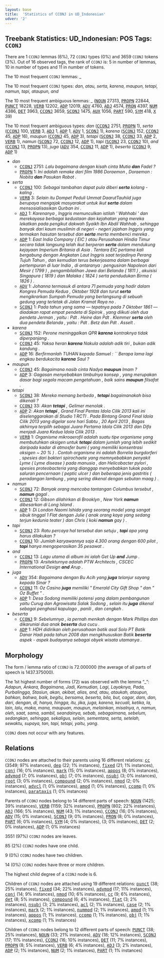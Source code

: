 ```yaml
---
layout: base
title:  'Statistics of CCONJ in UD_Indonesian'
udver: '2'
---
```


## Treebank Statistics: UD_Indonesian: POS Tags: `CCONJ`

There are 1 `CCONJ` lemmas (6%), 72 `CCONJ` types (0%) and 3659 `CCONJ` tokens (3%).
Out of 16 observed tags, the rank of `CCONJ` is: 5 in number of lemmas, 10 in number of types and 11 in number of tokens.

The 10 most frequent `CCONJ` lemmas: <em>_</em>

The 10 most frequent `CCONJ` types:  <em>dan, atau, serta, karena, maupun, tetapi, namun, tapi, ataupun, and</em>

The 10 most frequent ambiguous lemmas: <em>_</em> (<tt><a href="id-pos-NOUN.html">NOUN</a></tt> 27313, <tt><a href="id-pos-PROPN.html">PROPN</a></tt> 22844, <tt><a href="id-pos-PUNCT.html">PUNCT</a></tt> 18228, <tt><a href="id-pos-VERB.html">VERB</a></tt> 12202, <tt><a href="id-pos-ADP.html">ADP</a></tt> 12019, <tt><a href="id-pos-ADV.html">ADV</a></tt> 4760, <tt><a href="id-pos-ADJ.html">ADJ</a></tt> 4574, <tt><a href="id-pos-PRON.html">PRON</a></tt> 4397, <tt><a href="id-pos-NUM.html">NUM</a></tt> 4386, <tt><a href="id-pos-DET.html">DET</a></tt> 3963, <tt><a href="id-pos-CCONJ.html">CCONJ</a></tt> 3659, <tt><a href="id-pos-SCONJ.html">SCONJ</a></tt> 1475, <tt><a href="id-pos-AUX.html">AUX</a></tt> 1056, <tt><a href="id-pos-PART.html">PART</a></tt> 590, <tt><a href="id-pos-SYM.html">SYM</a></tt> 418, <tt><a href="id-pos-X.html">X</a></tt> 39)

The 10 most frequent ambiguous types:  <em>dan</em> (<tt><a href="id-pos-CCONJ.html">CCONJ</a></tt> 2751, <tt><a href="id-pos-PROPN.html">PROPN</a></tt> 1), <em>serta</em> (<tt><a href="id-pos-CCONJ.html">CCONJ</a></tt> 100, <tt><a href="id-pos-VERB.html">VERB</a></tt> 3, <tt><a href="id-pos-ADJ.html">ADJ</a></tt> 1, <tt><a href="id-pos-ADP.html">ADP</a></tt> 1, <tt><a href="id-pos-ADV.html">ADV</a></tt> 1, <tt><a href="id-pos-SCONJ.html">SCONJ</a></tt> 1), <em>karena</em> (<tt><a href="id-pos-SCONJ.html">SCONJ</a></tt> 152, <tt><a href="id-pos-CCONJ.html">CCONJ</a></tt> 45, <tt><a href="id-pos-ADP.html">ADP</a></tt> 16), <em>maupun</em> (<tt><a href="id-pos-CCONJ.html">CCONJ</a></tt> 45, <tt><a href="id-pos-ADP.html">ADP</a></tt> 3), <em>tetapi</em> (<tt><a href="id-pos-SCONJ.html">SCONJ</a></tt> 38, <tt><a href="id-pos-CCONJ.html">CCONJ</a></tt> 33, <tt><a href="id-pos-ADP.html">ADP</a></tt> 2, <tt><a href="id-pos-VERB.html">VERB</a></tt> 1), <em>namun</em> (<tt><a href="id-pos-SCONJ.html">SCONJ</a></tt> 72, <tt><a href="id-pos-CCONJ.html">CCONJ</a></tt> 12, <tt><a href="id-pos-ADP.html">ADP</a></tt> 1), <em>tapi</em> (<tt><a href="id-pos-SCONJ.html">SCONJ</a></tt> 23, <tt><a href="id-pos-CCONJ.html">CCONJ</a></tt> 10), <em>and</em> (<tt><a href="id-pos-CCONJ.html">CCONJ</a></tt> 13, <tt><a href="id-pos-PROPN.html">PROPN</a></tt> 13), <em>juga</em> (<tt><a href="id-pos-ADV.html">ADV</a></tt> 354, <tt><a href="id-pos-CCONJ.html">CCONJ</a></tt> 11, <tt><a href="id-pos-ADP.html">ADP</a></tt> 1), <em>beserta</em> (<tt><a href="id-pos-CCONJ.html">CCONJ</a></tt> 9, <tt><a href="id-pos-ADP.html">ADP</a></tt> 1)


* <em>dan</em>
  * <tt><a href="id-pos-CCONJ.html">CCONJ</a></tt> 2751: <em>Lalu bagaimana dengan kisah cinta Mutia <b>dan</b> Fadel ?</em>
  * <tt><a href="id-pos-PROPN.html">PROPN</a></tt> 1: <em>Ini adalah remake dari film 1986 Doraemon , Doraemon : Nobita <b>dan</b> Pasukan Robot .</em>
* <em>serta</em>
  * <tt><a href="id-pos-CCONJ.html">CCONJ</a></tt> 100: <em>Sebagai tambahan dapat pula diberi <b>serta</b> kolang - kaling .</em>
  * <tt><a href="id-pos-VERB.html">VERB</a></tt> 3: <em>Selain itu Dompet Peduli Ummat DaarutTauhiid juga berupaya mengajak masyarakat untuk ikut <b>serta</b> dalam mensosialisasikan Qurban ini .</em>
  * <tt><a href="id-pos-ADJ.html">ADJ</a></tt> 1: <em>Karenanya , Inggris memunculkan istilah ' Wahhabi ' dan merekayasa berbagai kedustaan dan kejahatan yang mereka lekatkan pada pengikut dakwah Syaikh Ibn Abdil Wahhab , sehingga banyak dari kaum muslimin di negeri - negeri jajahan Inggris yang termakan hasutan tersebut dan <b>serta</b> merta membenci mereka .</em>
  * <tt><a href="id-pos-ADP.html">ADP</a></tt> 1: <em>East India Company ( EIC ) atau Perusahaan Hindia Timur secara tidak langsung telah ikut berperan <b>serta</b> dalam mendukung kejayaan Imperium Britania di Asia . Tentara EIC pertama kali bergabung dengan Angkatan Laut Inggris saat terjadinya Perang Tujuh Tahun , dan kemudian terus bekerjasama dalam berbagai pertempuran di luar India , di antaranya : pengusiran Napoleon dari Mesir ( 1799 ) , pengambilalihan Jawa dari Belanda ( 1811 ) , akuisisi Singapura ( 1819 ) dan Malaka ( 1824 ) serta pendudukan Birma ( 1826 ) .</em>
  * <tt><a href="id-pos-ADV.html">ADV</a></tt> 1: <em>Johanna termasuk di antara 71 pemuda yang hadir dalam Kongres Pemuda Kedua , Oktober 1928 dan turut <b>serta</b> mengikrarkan Sumpah Pemuda yang berlangsung di sebuah gedung yang terletak di Jalan Kramat Raya no .</em>
  * <tt><a href="id-pos-SCONJ.html">SCONJ</a></tt> 1: <em>Pada tahun yang sama — tepatnya pada 7 Oktober 1861 — diadakan rapat empat pendeta di Sipirok , yang diikuti oleh dua pendeta Jerman , yaitu : Pdt . Heine dan Pdt . Klemmer <b>serta</b> oleh dua pendeta Belanda , yaitu : Pdt . Betz dan Pdt . Asselt .</em>
* <em>karena</em>
  * <tt><a href="id-pos-SCONJ.html">SCONJ</a></tt> 152: <em>Perone meninggalkan QPR <b>karena</b> kontraknya tidak diperpanjang .</em>
  * <tt><a href="id-pos-CCONJ.html">CCONJ</a></tt> 45: <em>Yaksa heran <b>karena</b> Nakula adalah adik tiri , bukan adik kandung .</em>
  * <tt><a href="id-pos-ADP.html">ADP</a></tt> 16: <em>Berfirmanlah TUHAN kepada Samuel : `` Berapa lama lagi engkau berdukacita <b>karena</b> Saul ?</em>
* <em>maupun</em>
  * <tt><a href="id-pos-CCONJ.html">CCONJ</a></tt> 45: <em>Bagaimana nasib cinta Nadya <b>maupun</b> Imam ?</em>
  * <tt><a href="id-pos-ADP.html">ADP</a></tt> 3: <em>Gagasan menyebabkan timbulnya konsep , yang merupakan dasar bagi segala macam pengetahuan , baik sains <b>maupun</b> filsafat .</em>
* <em>tetapi</em>
  * <tt><a href="id-pos-SCONJ.html">SCONJ</a></tt> 38: <em>Mereka memang berbeda , <b>tetapi</b> bagaimanakah bisa dikenali ?</em>
  * <tt><a href="id-pos-CCONJ.html">CCONJ</a></tt> 33: <em>Akan <b>tetapi</b> , Gelimer menolak .</em>
  * <tt><a href="id-pos-ADP.html">ADP</a></tt> 2: <em>Akan <b>tetapi</b> , Grand Final Pentas Idola Cilik 2013 kali ini diselenggarakan di Studio 1 RCTI . Pada Bintang Grand Final Idola Cilik 2013 yang digelar sore hari Sabtu , 20 April 2013 , Bagas akhirnya terpilih sebagai Juara Pertama Idola Cilik 2013 dan Difa menjadi Juara Kedua Idola Cilik 2013 .</em>
  * <tt><a href="id-pos-VERB.html">VERB</a></tt> 1: <em>Organisme mikroaerofil adalah suatu tipe organisme yang membutuhkan oksigen untuk <b>tetapi</b> dalam jumlah yang lebih sedikit daripada kadar di atmosfer bumi ( yang memiliki konsentrasi oksigen ~ 20 % ) . Contoh organisme ini adalah Borrelia burgdorferi , spesies dari bakteri spirochaete yang memnyebabkan penyakit Lyme ( Lyme disease ) pada manusia , dan Helicobacter pylori , spesies proteobacteria yang dianggap menyebabkan tukak pada saluran pencernaan ( peptic ulcer ) dan beberapa jenis gastritis ( peradangan lambung , yang sering dikenal dengan sebutan maag ) .</em>
* <em>namun</em>
  * <tt><a href="id-pos-SCONJ.html">SCONJ</a></tt> 72: <em>Banyak orang mencoba tantangan Columbus tersebut , <b>namun</b> gagal .</em>
  * <tt><a href="id-pos-CCONJ.html">CCONJ</a></tt> 12: <em>Gibson dilahirkan di Brooklyn , New York <b>namun</b> dibesarkan di Long Island .</em>
  * <tt><a href="id-pos-ADP.html">ADP</a></tt> 1: <em>Di London Naomi Ishida yang seorang model yang sangat sibuk tinggal 1 Flat dengan Julie ( anak orang kaya yang sedang terjun kedunia teater ) dan Chris ( koki <b>namun</b> gay ) .</em>
* <em>tapi</em>
  * <tt><a href="id-pos-SCONJ.html">SCONJ</a></tt> 23: <em>Ratu percaya hal tersebut dan setuju , <b>tapi</b> apa yang harus dilakukan ?</em>
  * <tt><a href="id-pos-CCONJ.html">CCONJ</a></tt> 10: <em>Jumlah karyawannya saja 4.300 orang dengan 600 pilot , <b>tapi</b> hanya mengoperasikan 35 pesawat .</em>
* <em>and</em>
  * <tt><a href="id-pos-CCONJ.html">CCONJ</a></tt> 13: <em>Lagu utama di album ini ialah Get Up <b>and</b> Jump .</em>
  * <tt><a href="id-pos-PROPN.html">PROPN</a></tt> 13: <em>Arsitekturnya adalah PTW Architects , CSCEC International Design <b>and</b> Arup .</em>
* <em>juga</em>
  * <tt><a href="id-pos-ADV.html">ADV</a></tt> 354: <em>Bagaimana dengan Bu Acih yang <b>juga</b> telanjur sayang kepada Sinar ?</em>
  * <tt><a href="id-pos-CCONJ.html">CCONJ</a></tt> 11: <em>Oz Casino <b>juga</b> memiliki " Emerald City Gift Shop " dan " Oz Buffet " .</em>
  * <tt><a href="id-pos-ADP.html">ADP</a></tt> 1: <em>Desa Sodong memiliki potensi yang dalam pembangunan yaitu Curug dan Agrowisata Salak Sodong , selain itu <b>juga</b> dikenal sebagai penghasil kapulogo , panili , dan cengkeh .</em>
* <em>beserta</em>
  * <tt><a href="id-pos-CCONJ.html">CCONJ</a></tt> 9: <em>Sebelumnya , ia pernah menikah dengan Mark Phillips dan dikaruniai dua anak <b>beserta</b> dua cucu .</em>
  * <tt><a href="id-pos-ADP.html">ADP</a></tt> 1: <em>HDH didirikan oleh perusahaan batik asal Solo PT Batik Danar Hadi pada tahun 2008 dan mengkhususkan Batik <b>beserta</b> aspek - aspek budayanya sebagai obyek wisata utamanya .</em>

## Morphology

The form / lemma ratio of `CCONJ` is 72.000000 (the average of all parts of speech is 1437.375000).

The 1st highest number of forms (72) was observed with the lemma “_”: <em>Adapun, Ankara, Bagaimana, Jadi, Kemudian, Lagi, Layaknya, Pada, Purbalingga, Stasiun, akan, akibat, alias, and, atau, ataukah, ataupun, bahkan, bahwa, baik, begitu, bersama, beserta, bila, but, cagar, dam, dan, dari, dengan, di, hanya, hingga, itu, jika, juga, karena, kecuali, ketika, la, lain, lalu, maka, mana, maupuan, maupun, melainkan, misalnya, n, namun, oleh, saat, sama, sambil, seandainya, sebab, sebagaimana, sebelum, sedangkan, sehingga, sekaligus, selain, sementara, serta, setelah, sewaktu, supaya, tan, tapi, tetapi, yaitu, yang</em>.

`CCONJ` does not occur with any features.


## Relations

`CCONJ` nodes are attached to their parents using 16 different relations: <tt><a href="id-dep-cc.html">cc</a></tt> (3549; 97% instances), <tt><a href="id-dep-dep.html">dep</a></tt> (22; 1% instances), <tt><a href="id-dep-fixed.html">fixed</a></tt> (21; 1% instances), <tt><a href="id-dep-conj.html">conj</a></tt> (16; 0% instances), <tt><a href="id-dep-mark.html">mark</a></tt> (15; 0% instances), <tt><a href="id-dep-appos.html">appos</a></tt> (8; 0% instances), <tt><a href="id-dep-advmod.html">advmod</a></tt> (7; 0% instances), <tt><a href="id-dep-obj.html">obj</a></tt> (7; 0% instances), <tt><a href="id-dep-nsubj.html">nsubj</a></tt> (3; 0% instances), <tt><a href="id-dep-root.html">root</a></tt> (3; 0% instances), <tt><a href="id-dep-compound.html">compound</a></tt> (2; 0% instances), <tt><a href="id-dep-nmod.html">nmod</a></tt> (2; 0% instances), <tt><a href="id-dep-advcl.html">advcl</a></tt> (1; 0% instances), <tt><a href="id-dep-amod.html">amod</a></tt> (1; 0% instances), <tt><a href="id-dep-ccomp.html">ccomp</a></tt> (1; 0% instances), <tt><a href="id-dep-parataxis.html">parataxis</a></tt> (1; 0% instances)

Parents of `CCONJ` nodes belong to 14 different parts of speech: <tt><a href="id-pos-NOUN.html">NOUN</a></tt> (1425; 39% instances), <tt><a href="id-pos-VERB.html">VERB</a></tt> (1159; 32% instances), <tt><a href="id-pos-PROPN.html">PROPN</a></tt> (802; 22% instances), <tt><a href="id-pos-ADJ.html">ADJ</a></tt> (166; 5% instances), <tt><a href="id-pos-NUM.html">NUM</a></tt> (43; 1% instances), <tt><a href="id-pos-CCONJ.html">CCONJ</a></tt> (16; 0% instances), <tt><a href="id-pos-ADV.html">ADV</a></tt> (15; 0% instances), <tt><a href="id-pos-SCONJ.html">SCONJ</a></tt> (9; 0% instances), <tt><a href="id-pos-PRON.html">PRON</a></tt> (8; 0% instances), <tt><a href="id-pos-PART.html">PART</a></tt> (6; 0% instances), <tt><a href="id-pos-SYM.html">SYM</a></tt> (4; 0% instances),  (3; 0% instances), <tt><a href="id-pos-DET.html">DET</a></tt> (2; 0% instances), <tt><a href="id-pos-ADP.html">ADP</a></tt> (1; 0% instances)

3551 (97%) `CCONJ` nodes are leaves.

85 (2%) `CCONJ` nodes have one child.

9 (0%) `CCONJ` nodes have two children.

14 (0%) `CCONJ` nodes have three or more children.

The highest child degree of a `CCONJ` node is 6.

Children of `CCONJ` nodes are attached using 19 different relations: <tt><a href="id-dep-punct.html">punct</a></tt> (38; 25% instances), <tt><a href="id-dep-fixed.html">fixed</a></tt> (34; 22% instances), <tt><a href="id-dep-advmod.html">advmod</a></tt> (17; 11% instances), <tt><a href="id-dep-conj.html">conj</a></tt> (14; 9% instances), <tt><a href="id-dep-nmod.html">nmod</a></tt> (10; 6% instances), <tt><a href="id-dep-cc.html">cc</a></tt> (9; 6% instances), <tt><a href="id-dep-det.html">det</a></tt> (8; 5% instances), <tt><a href="id-dep-compound.html">compound</a></tt> (6; 4% instances), <tt><a href="id-dep-flat.html">flat</a></tt> (3; 2% instances), <tt><a href="id-dep-nsubj.html">nsubj</a></tt> (3; 2% instances), <tt><a href="id-dep-acl.html">acl</a></tt> (2; 1% instances), <tt><a href="id-dep-case.html">case</a></tt> (2; 1% instances), <tt><a href="id-dep-mark.html">mark</a></tt> (2; 1% instances), <tt><a href="id-dep-nummod.html">nummod</a></tt> (2; 1% instances), <tt><a href="id-dep-amod.html">amod</a></tt> (1; 1% instances), <tt><a href="id-dep-appos.html">appos</a></tt> (1; 1% instances), <tt><a href="id-dep-ccomp.html">ccomp</a></tt> (1; 1% instances), <tt><a href="id-dep-obj.html">obj</a></tt> (1; 1% instances), <tt><a href="id-dep-xcomp.html">xcomp</a></tt> (1; 1% instances)

Children of `CCONJ` nodes belong to 12 different parts of speech: <tt><a href="id-pos-PUNCT.html">PUNCT</a></tt> (38; 25% instances), <tt><a href="id-pos-NOUN.html">NOUN</a></tt> (33; 21% instances), <tt><a href="id-pos-ADV.html">ADV</a></tt> (18; 12% instances), <tt><a href="id-pos-SCONJ.html">SCONJ</a></tt> (17; 11% instances), <tt><a href="id-pos-CCONJ.html">CCONJ</a></tt> (16; 10% instances), <tt><a href="id-pos-DET.html">DET</a></tt> (11; 7% instances), <tt><a href="id-pos-PROPN.html">PROPN</a></tt> (8; 5% instances), <tt><a href="id-pos-VERB.html">VERB</a></tt> (6; 4% instances), <tt><a href="id-pos-ADJ.html">ADJ</a></tt> (3; 2% instances), <tt><a href="id-pos-ADP.html">ADP</a></tt> (2; 1% instances), <tt><a href="id-pos-NUM.html">NUM</a></tt> (2; 1% instances), <tt><a href="id-pos-PART.html">PART</a></tt> (1; 1% instances)

